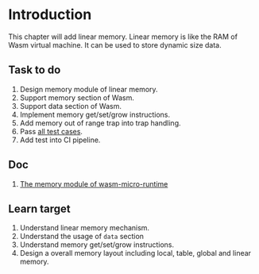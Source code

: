 # Introduction

This chapter will add linear memory. Linear memory is like the RAM of Wasm virtual machine. It can be used to store dynamic size data.

## Task to do

1. Design memory module of linear memory.
2. Support memory section of Wasm.
3. Support data section of Wasm.
4. Implement memory get/set/grow instructions.
5. Add memory out of range trap into trap handling.
6. Pass [all test cases](./test).
7. Add test into CI pipeline.

## Doc

1. [The memory module of wasm-micro-runtime](https://bytecodealliance.github.io/wamr.dev/blog/the-wamr-memory-model/)

## Learn target

1. Understand linear memory mechanism.
2. Understand the usage of `data` section
3. Understand memory get/set/grow instructions.
4. Design a overall memory layout including local, table, global and linear memory.
